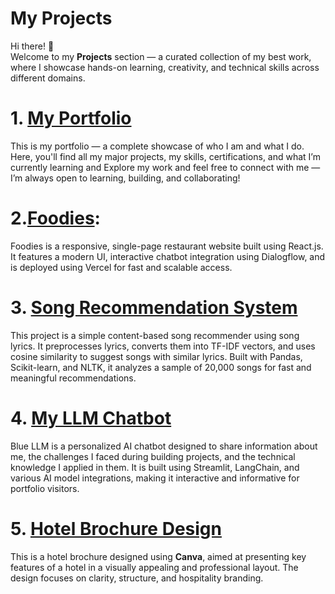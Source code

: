 # My Projects

Hi there! 👋  
Welcome to my **Projects** section — a curated collection of my best work, where I showcase hands-on learning, creativity, and technical skills across different domains.

# 1. [My Portfolio](https://deepakramgiri.tech/)
This is my portfolio — a complete showcase of who I am and what I do.
Here, you'll find all my major projects, my skills, certifications, and what I’m currently learning and Explore my work and feel free to connect with me — I’m always open to learning, building, and collaborating!

# 2.[Foodies](https://github.com/DEEPAK-RAMGIRI/foodies):
Foodies is a responsive, single-page restaurant website built using React.js. It features a modern UI, interactive chatbot integration using Dialogflow, and is deployed using Vercel for fast and scalable access.

# 3. [Song Recommendation System](https://github.com/DEEPAK-RAMGIRI/Information-Retrieval-System-IRS-/blob/main/PROJECT.ipynb)
This project is a simple content-based song recommender using song lyrics. It preprocesses lyrics, converts them into TF-IDF vectors, and uses cosine similarity to suggest songs with similar lyrics. Built with Pandas, Scikit-learn, and NLTK, it analyzes a sample of 20,000 songs for fast and meaningful recommendations.

# 4. [My LLM Chatbot](https://github.com/DEEPAK-RAMGIRI/llm/tree/main/MyBot)
Blue LLM is a personalized AI chatbot designed to share information about me, the challenges I faced during building projects, and the technical knowledge I applied in them.
It is built using Streamlit, LangChain, and various AI model integrations, making it interactive and informative for portfolio visitors.

# 5. [Hotel Brochure Design](https://www.canva.com/design/DAGIq3OqnRM/GYtdP6tfdcAs62uNdLqeNA/edit?utm_content=DAGIq3OqnRM&utm_campaign=designshare&utm_medium=link2&utm_source=sharebutton)
This is a hotel brochure designed using **Canva**, aimed at presenting key features of a hotel in a visually appealing and professional layout. The design focuses on clarity, structure, and hospitality branding.


